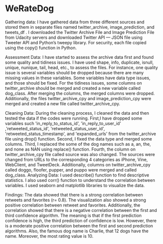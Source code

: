 # WeRateDog
Gathering data: I have gathered data from three different sources and stored them in separate files named twitter_archive, image_prediction, and tweets_df . I downloaded the Twitter Archive File and Image Prediction File from Udacity servers and downloaded Twitter API — JSON file using Tweeter API and Python’s tweepy library. For security, each file copied using the copy() function in Python. 

Assessment Data: I have started to assess the archive data first and found some quality and tidiness issues. I have used shape, info, duplicate, isnull, unique, nunique, tail, head, etc., to assess the files. For instance, one quality issue is several variables should be dropped because there are many missing values in these variables. Some variables have data type issues, and those should be fixed. For the tidiness issues, some columns on twitter_archive should be merged and created a new variable called dog_class. After merging the columns, the merged columns were dropped. Additionally, the files twitter_archive_cpy and image_prediction_cpy were merged and created a new file called twitter_archive_cpy. 

Cleaning Data: During the cleaning process, I cleaned the data and then tested the data if the codes were running. First,I have dropped some variables such 'in_reply_to_status_id', 'in_reply_to_user_id' ,'retweeted_status_id', 'retweeted_status_user_id', 'retweeted_status_timestamp', and 'expanded_urls' from the twitter_archive file using drop() function. Second, I fixed the data type and merged some columns. Third, I replaced the some of the dog names such as a, an, the, and none as NAN using replace() function. Fourth, the column on twitter_archive_cpy file called source was also changed. The sources were changed from URLs to the corresponding 4 categories as iPhone, Vine, WebClient, and TweetDeck. Additionally, columns on twitter_archive_cpy called doggo, floofer, pupper, and puppo were merged and called dog_class. Analyzing Data: I used describe() function to find descriptive statistics. I also used corr() function to understand the correlation between variables. I used seaborn and matplotlib libraries to visualize the data.

Findings: The data showed that there is a strong correlation between retweets and favorites (r= 0.8). The visualization also showed a strong positive correlation between retweet and favorites. Additionally, the correlation showed that there is a negative correlation between the first and third confidence algorithm. The meaning is that if the first prediction confidence is high, the third prediction of confidence is low. However, there is a moderate positive correlation between the first and second prediction algorithms. Also, the famous dog name is Charlie, that 12 dogs have the name. Moreover, the most rating value is 10.

